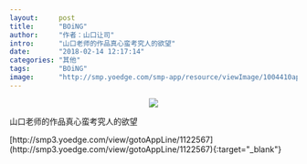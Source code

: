 ```yaml
---
layout:     post
title:      "BOiNG"
author:     "作者：山口让司"
intro:      "山口老师的作品真心蛮考究人的欲望"
date:       "2018-02-14 12:17:14"
categories: "其他"
tags:       "BOiNG"
image:      "http://smp.yoedge.com/smp-app/resource/viewImage/1004410appline.png"
---
```

<div style="text-align: center">
<p><img src="http://smp.yoedge.com/smp-app/resource/viewImage/1004410appline.png"/></p>
</div>
<p class="post-meta">
<span>山口老师的作品真心蛮考究人的欲望</span>
</p>
[http://smp3.yoedge.com/view/gotoAppLine/1122567](http://smp3.yoedge.com/view/gotoAppLine/1122567){:target="_blank"}


